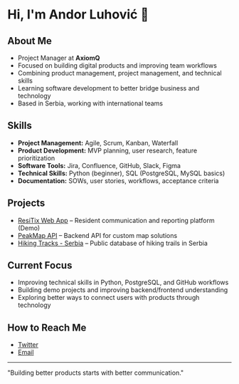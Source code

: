 # Hi, I'm Andor Luhović 👋

## About Me
- Project Manager at **AxiomQ**
- Focused on building digital products and improving team workflows
- Combining product management, project management, and technical skills
- Learning software development to better bridge business and technology
- Based in Serbia, working with international teams

## Skills
- **Project Management:** Agile, Scrum, Kanban, Waterfall
- **Product Development:** MVP planning, user research, feature prioritization
- **Software Tools:** Jira, Confluence, GitHub, Slack, Figma
- **Technical Skills:** Python (beginner), SQL (PostgreSQL, MySQL basics)
- **Documentation:** SOWs, user stories, workflows, acceptance criteria

## Projects
- [ResiTix Web App](https://github.com/andorini/ResiTix) – Resident communication and reporting platform (Demo)
- [PeakMap API](https://github.com/andorini/PeakMap) – Backend API for custom map solutions
- [Hiking Tracks - Serbia](https://github.com/andorini/hiking-tracks-serbia) – Public database of hiking trails in Serbia

## Current Focus
- Improving technical skills in Python, PostgreSQL, and GitHub workflows
- Building demo projects and improving backend/frontend understanding
- Exploring better ways to connect users with products through technology

## How to Reach Me
- [Twitter](https://twitter.com/andorini)
- [Email](mailto:andor.luhovic@gmail.com)

---

"Building better products starts with better communication."
